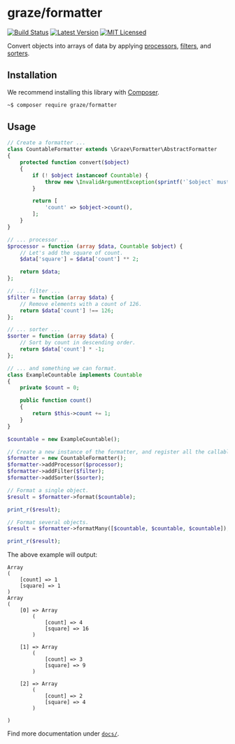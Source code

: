 # graze/formatter

[![Build Status][ico-travis]][travis]
[![Latest Version][ico-packagist]][packagist]
[![MIT Licensed][ico-license]][license]

<!-- Images -->
[ico-travis]: https://img.shields.io/travis/graze/formatter/master.svg
[ico-packagist]: https://img.shields.io/packagist/v/graze/formatter.svg
[ico-license]: https://img.shields.io/packagist/l/graze/formatter.svg

<!-- Links -->
[travis]: https://travis-ci.org/graze/queue
[packagist]: https://packagist.org/packages/graze/queue
[license]: https://github.com/graze/queue/blob/master/LICENSE

Convert objects into arrays of data by applying [processors](docs/01-processors.md), [filters](docs/02-filters.md), and [sorters](docs/03-sorters.md).

## Installation

We recommend installing this library with [Composer](https://getcomposer.org).

```bash
~$ composer require graze/formatter
```

## Usage

```php
// Create a formatter ...
class CountableFormatter extends \Graze\Formatter\AbstractFormatter
{
    protected function convert($object)
    {
        if (! $object instanceof Countable) {
            throw new \InvalidArgumentException(sprintf('`$object` must be an instance of %s.', Countable::class));
        }

        return [
            'count' => $object->count(),
        ];
    }
}

// ... processor ...
$processor = function (array $data, Countable $object) {
    // Let's add the square of count.
    $data['square'] = $data['count'] ** 2;

    return $data;
};

// ... filter ...
$filter = function (array $data) {
    // Remove elements with a count of 126.
    return $data['count'] !== 126;
};

// ... sorter ...
$sorter = function (array $data) {
    // Sort by count in descending order.
    return $data['count'] * -1;
};

// ... and something we can format.
class ExampleCountable implements Countable
{
    private $count = 0;

    public function count()
    {
        return $this->count += 1;
    }
}

$countable = new ExampleCountable();

// Create a new instance of the formatter, and register all the callables.
$formatter = new CountableFormatter();
$formatter->addProcessor($processor);
$formatter->addFilter($filter);
$formatter->addSorter($sorter);

// Format a single object.
$result = $formatter->format($countable);

print_r($result);

// Format several objects.
$result = $formatter->formatMany([$countable, $countable, $countable]);

print_r($result);
```

The above example will output:

```
Array
(
    [count] => 1
    [square] => 1
)
Array
(
    [0] => Array
        (
            [count] => 4
            [square] => 16
        )

    [1] => Array
        (
            [count] => 3
            [square] => 9
        )

    [2] => Array
        (
            [count] => 2
            [square] => 4
        )

)
```

Find more documentation under [`docs/`](/docs).
